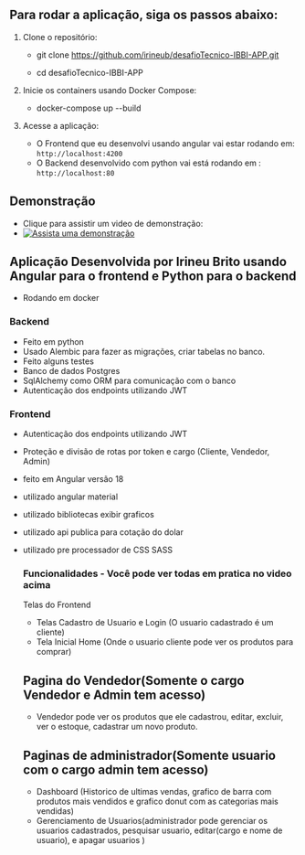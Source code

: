 ## Para rodar a aplicação, siga os passos abaixo:

1. Clone o repositório:

   - git clone https://github.com/irineub/desafioTecnico-IBBI-APP.git
   
   - cd desafioTecnico-IBBI-APP


3. Inicie os containers usando Docker Compose:

   - docker-compose up --build

4. Acesse a aplicação:
   
    - O Frontend que eu desenvolvi usando angular vai estar rodando em: `http://localhost:4200`
    - O Backend desenvolvido com python vai está rodando em : `http://localhost:80`
      
## Demonstração
- Clique para assistir um video de demonstração:
- [![Assista uma demonstração](https://img.youtube.com/vi/QdSKtQYHkTU/0.jpg)](https://www.youtube.com/watch?v=QdSKtQYHkTU)

## Aplicação Desenvolvida por Irineu Brito usando Angular para o frontend e Python para o backend
- Rodando em docker
### Backend
- Feito em python
- Usado Alembic para fazer as migrações, criar tabelas no banco.
- Feito alguns testes
- Banco de dados Postgres
- SqlAlchemy como ORM para comunicação com o banco
- Autenticação dos endpoints utilizando JWT

### Frontend
- Autenticação dos endpoints utilizando JWT
- Proteção e divisão de rotas por token e cargo (Cliente, Vendedor, Admin)
- feito em Angular versão 18
- utilizado angular material
- utilizado bibliotecas exibir graficos
- utilizado api publica para cotação do dolar
- utilizado pre processador de CSS SASS

  ### Funcionalidades - Você pode ver todas em pratica no video acima
  Telas do Frontend
  - Telas Cadastro de Usuario e Login (O usuario cadastrado é um cliente)
  - Tela Inicial Home (Onde o usuario cliente pode ver os produtos para comprar)
  ## Pagina do Vendedor(Somente o cargo Vendedor e Admin tem acesso)
    - Vendedor pode ver os produtos que ele cadastrou, editar, excluir, ver o estoque, cadastrar um novo produto.
  ## Paginas de administrador(Somente usuario com o cargo admin tem acesso)
     - Dashboard (Historico de ultimas vendas, grafico de barra com produtos mais vendidos e grafico donut com as categorias mais vendidas)
     - Gerenciamento de Usuarios(administrador pode gerenciar os usuarios cadastrados, pesquisar usuario, editar(cargo e nome de usuario), e apagar usuarios )



